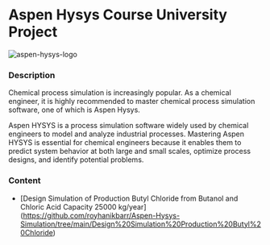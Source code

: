 # Aspen Hysys Course University Project

![aspen-hysys-logo](https://seeklogo.com/images/A/aspentech-hysys-logo-E4ED7F1AE9-seeklogo.com.png)

### Description

Chemical process simulation is increasingly popular. As a chemical engineer, it is highly recommended to master chemical process simulation software, one of which is Aspen Hysys.

Aspen HYSYS is a process simulation software widely used by chemical engineers to model and analyze industrial processes. Mastering Aspen HYSYS is essential for chemical engineers because it enables them to predict system behavior at both large and small scales, optimize process designs, and identify potential problems.


### Content

- [Design Simulation of Production Butyl Chloride from Butanol and Chloric Acid Capacity 25000 kg/year] (https://github.com/royhanikbarr/Aspen-Hysys-Simulation/tree/main/Design%20Simulation%20Production%20Butyl%20Chloride)

